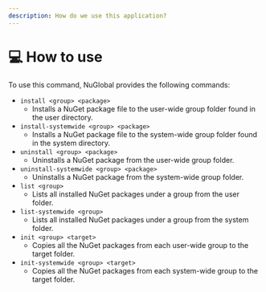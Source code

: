 ```yaml
---
description: How do we use this application?
---
```


# 💻 How to use

To use this command, NuGlobal provides the following commands:

* `install <group> <package>`
  * Installs a NuGet package file to the user-wide group folder found in the user directory.
* `install-systemwide <group> <package>`
  * Installs a NuGet package file to the system-wide group folder found in the system directory.
* `uninstall <group> <package>`
  * Uninstalls a NuGet package from the user-wide group folder.
* `uninstall-systemwide <group> <package>`
  * Uninstalls a NuGet package from the system-wide group folder.
* `list <group>`
  * Lists all installed NuGet packages under a group from the user folder.
* `list-systemwide <group>`
  * Lists all installed NuGet packages under a group from the system folder.
* `init <group> <target>`
  * Copies all the NuGet packages from each user-wide group to the target folder.
* `init-systemwide <group> <target>`
  * Copies all the NuGet packages from each system-wide group to the target folder.
